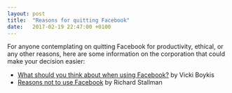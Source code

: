 ```yaml
---
layout: post
title:  "Reasons for quitting Facebook"
date:   2017-02-19 22:47:00 +0100
---
```


For anyone contemplating on quitting Facebook for productivity, ethical, or
any other reasons, here are some information on the corporation that could
make your decision easier:

- [What should you think about when using Facebook?](http://veekaybee.github.io/facebook-is-collecting-this/) by Vicki Boykis
- [Reasons not to use Facebook](https://stallman.org/facebook.html) by Richard Stallman
